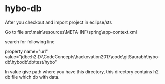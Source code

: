 # hybo-db

After you checkout and import project in eclipse/sts

Go to file <project-root>src\main\resources\META-INF\spring\app-context.xml

search for following line

property name="url" value="jdbc:h2:D:\CodeConcepts\hackovation2017\code\gitSaurabh\hybo-db\hybodb\db\test/hybo" 

In value give path where you have this directory, this directory contains h2 db file which db with data.
